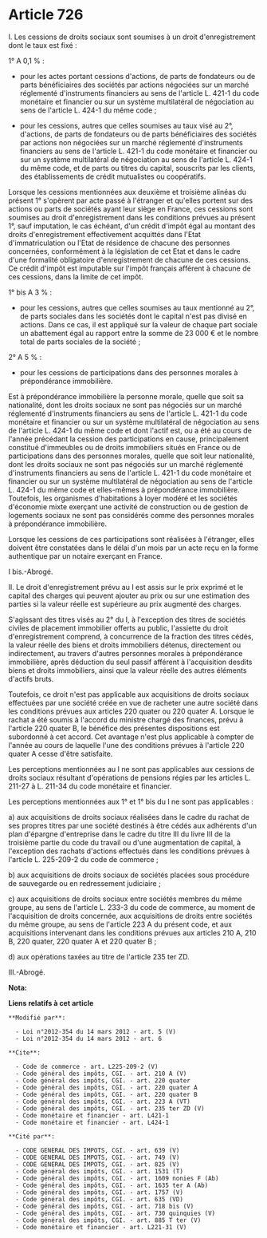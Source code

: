 # Article 726

I. Les cessions de droits sociaux sont soumises à un droit d'enregistrement dont le taux est fixé : 

1° A 0,1 % :

- pour les actes portant cessions d'actions, de parts de fondateurs ou de parts bénéficiaires des sociétés par actions
négociées sur un marché réglementé d'instruments financiers au sens de l'article L. 421-1 du code monétaire et financier ou
sur un système multilatéral de négociation au sens de l'article L. 424-1 du même code ;

- pour les cessions, autres que celles soumises au taux visé au 2°, d'actions, de parts de fondateurs ou de parts
bénéficiaires des sociétés par actions non négociées sur un marché réglementé d'instruments financiers au sens de l'article
L. 421-1 du code monétaire et financier ou sur un système multilatéral de négociation au sens de l'article L. 424-1 du même
code, et de parts ou titres du capital, souscrits par les clients, des établissements de crédit mutualistes ou coopératifs. 

Lorsque les cessions mentionnées aux deuxième et troisième alinéas du présent 1° s'opèrent par acte passé à l'étranger et
qu'elles portent sur des actions ou parts de sociétés ayant leur siège en France, ces cessions sont soumises au droit
d'enregistrement dans les conditions prévues au présent 1°, sauf imputation, le cas échéant, d'un crédit d'impôt égal au
montant des droits d'enregistrement effectivement acquittés dans l'Etat d'immatriculation ou l'Etat de résidence de chacune
des personnes concernées, conformément à la législation de cet Etat et dans le cadre d'une formalité obligatoire
d'enregistrement de chacune de ces cessions. Ce crédit d'impôt est imputable sur l'impôt français afférent à chacune de ces
cessions, dans la limite de cet impôt. 

1° bis A 3 % :

- pour les cessions, autres que celles soumises au taux mentionné au 2°, de parts sociales dans les sociétés dont le capital
n'est pas divisé en actions. Dans ce cas, il est appliqué sur la valeur de chaque part sociale un abattement égal au rapport
entre la somme de 23 000 € et le nombre total de parts sociales de la société ; 

2° A 5 % :

- pour les cessions de participations dans des personnes morales à prépondérance immobilière. 

Est à prépondérance immobilière la personne morale, quelle que soit sa nationalité, dont les droits sociaux ne sont pas
négociés sur un marché réglementé d'instruments financiers au sens de l'article L. 421-1 du code monétaire et financier ou
sur un système multilatéral de négociation au sens de l'article L. 424-1 du même code et dont l'actif est, ou a été au cours
de l'année précédant la cession des participations en cause, principalement constitué d'immeubles ou de droits immobiliers
situés en France ou de participations dans des personnes morales, quelle que soit leur nationalité, dont les droits sociaux
ne sont pas négociés sur un marché réglementé d'instruments financiers au sens de l'article L. 421-1 du code monétaire et
financier ou sur un système multilatéral de négociation au sens de l'article L. 424-1 du même code et elles-mêmes à
prépondérance immobilière. Toutefois, les organismes d'habitations à loyer modéré et les sociétés d'économie mixte exerçant
une activité de construction ou de gestion de logements sociaux ne sont pas considérés comme des personnes morales à
prépondérance immobilière. 

Lorsque les cessions de ces participations sont réalisées à l'étranger, elles doivent être constatées dans le délai d'un mois
par un acte reçu en la forme authentique par un notaire exerçant en France. 

I bis.-Abrogé. 

II. Le droit d'enregistrement prévu au I est assis sur le prix exprimé et le capital des charges qui peuvent ajouter au prix
ou sur une estimation des parties si la valeur réelle est supérieure au prix augmenté des charges. 

S'agissant des titres visés au 2° du I, à l'exception des titres de sociétés civiles de placement immobilier offerts au
public, l'assiette du droit d'enregistrement comprend, à concurrence de la fraction des titres cédés, la valeur réelle des
biens et droits immobiliers détenus, directement ou indirectement, au travers d'autres personnes morales à prépondérance
immobilière, après déduction du seul passif afférent à l'acquisition desdits biens et droits immobiliers, ainsi que la valeur
réelle des autres éléments d'actifs bruts. 

Toutefois, ce droit n'est pas applicable aux acquisitions de droits sociaux effectuées par une société créée en vue de
racheter une autre société dans les conditions prévues aux articles 220 quater ou 220 quater A. Lorsque le rachat a été
soumis à l'accord du ministre chargé des finances, prévu à l'article 220 quater B, le bénéfice des présentes dispositions est
subordonné à cet accord. Cet avantage n'est plus applicable à compter de l'année au cours de laquelle l'une des conditions
prévues à l'article 220 quater A cesse d'être satisfaite. 

Les perceptions mentionnées au I ne sont pas applicables aux cessions de droits sociaux résultant d'opérations de pensions
régies par les articles L. 211-27 à L. 211-34 du code monétaire et financier. 

Les perceptions mentionnées aux 1° et 1° bis du I ne sont pas applicables : 

a) aux acquisitions de droits sociaux réalisées dans le cadre du rachat de ses propres titres par une société destinés à être
cédés aux adhérents d'un plan d'épargne d'entreprise dans le cadre du titre III du livre III de la troisième partie du code
du travail ou d'une augmentation de capital, à l'exception des rachats d'actions effectués dans les conditions prévues à
l'article L. 225-209-2 du code de commerce ; 

b) aux acquisitions de droits sociaux de sociétés placées sous procédure de sauvegarde ou en redressement judiciaire ; 

c) aux acquisitions de droits sociaux entre sociétés membres du même groupe, au sens de l'article L. 233-3 du code de
commerce, au moment de l'acquisition de droits concernée, aux acquisitions de droits entre sociétés du même groupe, au sens
de l'article 223 A du présent code, et aux acquisitions intervenant dans les conditions prévues aux articles 210 A, 210 B,
220 quater, 220 quater A et 220 quater B ; 

d) aux opérations taxées au titre de l'article 235 ter ZD. 

III.-Abrogé.

**Nota:**



**Liens relatifs à cet article**

	**Modifié par**:

	  - Loi n°2012-354 du 14 mars 2012 - art. 5 (V)
	  - Loi n°2012-354 du 14 mars 2012 - art. 6

	**Cite**:

	  - Code de commerce - art. L225-209-2 (V)
	  - Code général des impôts, CGI. - art. 210 A (V)
	  - Code général des impôts, CGI. - art. 220 quater
	  - Code général des impôts, CGI. - art. 220 quater A
	  - Code général des impôts, CGI. - art. 220 quater B
	  - Code général des impôts, CGI. - art. 223 A (VT)
	  - Code général des impôts, CGI. - art. 235 ter ZD (V)
	  - Code monétaire et financier - art. L421-1
	  - Code monétaire et financier - art. L424-1

	**Cité par**:

	  - CODE GENERAL DES IMPOTS, CGI. - art. 639 (V)
	  - CODE GENERAL DES IMPOTS, CGI. - art. 749 (V)
	  - CODE GENERAL DES IMPOTS, CGI. - art. 825 (V)
	  - Code général des impôts, CGI. - art. 1531 (T)
	  - Code général des impôts, CGI. - art. 1609 nonies F (Ab)
	  - Code général des impôts, CGI. - art. 1635 ter A (Ab)
	  - Code général des impôts, CGI. - art. 1757 (V)
	  - Code général des impôts, CGI. - art. 635 (VD)
	  - Code général des impôts, CGI. - art. 718 bis (V)
	  - Code général des impôts, CGI. - art. 730 quinquies (V)
	  - Code général des impôts, CGI. - art. 885 T ter (V)
	  - Code monétaire et financier - art. L221-31 (V)

